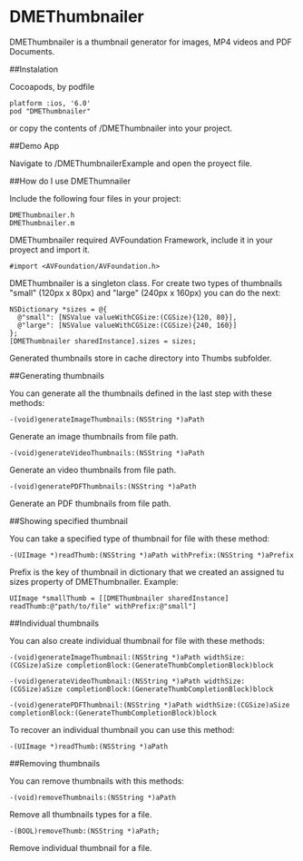DMEThumbnailer
=============

DMEThumbnailer is a thumbnail generator for images, MP4 videos and PDF Documents.

##Instalation

Cocoapods, by podfile

```
platform :ios, '6.0'
pod "DMEThumbnailer"
```

or copy the contents of /DMEThumbnailer into your project.

##Demo App

Navigate to /DMEThumbnailerExample and open the proyect file.

##How do I use DMEThumnailer

Include the following four files in your project:

```
DMEThumbnailer.h
DMEThumbnailer.m
```
DMEThumbnailer required AVFoundation Framework, include it in your proyect and import it.

```
#import <AVFoundation/AVFoundation.h>
```

DMEThumbnailer is a singleton class. For create two types of thumbnails "small" (120px x 80px) and "large" (240px x 160px) you can do the next:

```
NSDictionary *sizes = @{
  @"small": [NSValue valueWithCGSize:(CGSize){120, 80}],
  @"large": [NSValue valueWithCGSize:(CGSize){240, 160}]
};
[DMEThumbnailer sharedInstance].sizes = sizes;
```

Generated thumbnails store in cache directory into Thumbs subfolder.

##Generating thumbnails

You can generate all the thumbnails defined in the last step with these methods:

```
-(void)generateImageThumbnails:(NSString *)aPath
```
Generate an image thumbnails from file path.

```
-(void)generateVideoThumbnails:(NSString *)aPath
```
Generate an video thumbnails from file path.

```
-(void)generatePDFThumbnails:(NSString *)aPath
```
Generate an PDF thumbnails from file path.

##Showing specified thumbnail

You can take a specified type of thumbnail for file with these method:

```
-(UIImage *)readThumb:(NSString *)aPath withPrefix:(NSString *)aPrefix
```

Prefix is the key of thumbnail in dictionary that we created an assigned tu sizes property of DMEThumbnailer. Example:

```
UIImage *smallThumb = [[DMEThumbnailer sharedInstance] readThumb:@"path/to/file" withPrefix:@"small"]
```

##Individual thumbnails

You can also create individual thumbnail for file with these methods:

```
-(void)generateImageThumbnail:(NSString *)aPath widthSize:(CGSize)aSize completionBlock:(GenerateThumbCompletionBlock)block

-(void)generateVideoThumbnail:(NSString *)aPath widthSize:(CGSize)aSize completionBlock:(GenerateThumbCompletionBlock)block

-(void)generatePDFThumbnail:(NSString *)aPath widthSize:(CGSize)aSize completionBlock:(GenerateThumbCompletionBlock)block
```

To recover an individual thumbnail you can use this method:

```
-(UIImage *)readThumb:(NSString *)aPath
```

##Removing thumbnails

You can remove thumbnails with this methods:

```
-(void)removeThumbnails:(NSString *)aPath
```

Remove all thumbnails types for a file.

```
-(BOOL)removeThumb:(NSString *)aPath;
```

Remove individual thumbnail for a file.
